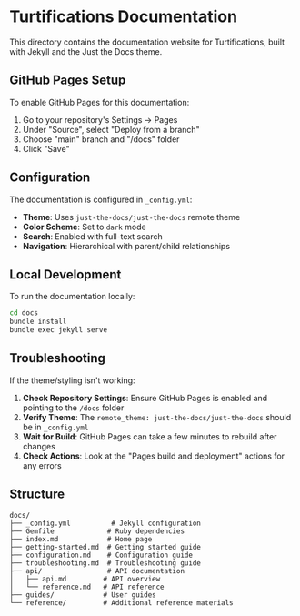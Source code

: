 # Turtifications Documentation

This directory contains the documentation website for Turtifications, built with Jekyll and the Just the Docs theme.

## GitHub Pages Setup

To enable GitHub Pages for this documentation:

1. Go to your repository's Settings → Pages
2. Under "Source", select "Deploy from a branch"
3. Choose "main" branch and "/docs" folder
4. Click "Save"

## Configuration

The documentation is configured in `_config.yml`:

- **Theme**: Uses `just-the-docs/just-the-docs` remote theme
- **Color Scheme**: Set to `dark` mode
- **Search**: Enabled with full-text search
- **Navigation**: Hierarchical with parent/child relationships

## Local Development

To run the documentation locally:

```bash
cd docs
bundle install
bundle exec jekyll serve
```

## Troubleshooting

If the theme/styling isn't working:

1. **Check Repository Settings**: Ensure GitHub Pages is enabled and pointing to the `/docs` folder
2. **Verify Theme**: The `remote_theme: just-the-docs/just-the-docs` should be in `_config.yml`
3. **Wait for Build**: GitHub Pages can take a few minutes to rebuild after changes
4. **Check Actions**: Look at the "Pages build and deployment" actions for any errors

## Structure

```
docs/
├── _config.yml          # Jekyll configuration
├── Gemfile             # Ruby dependencies
├── index.md            # Home page
├── getting-started.md  # Getting started guide
├── configuration.md    # Configuration guide
├── troubleshooting.md  # Troubleshooting guide
├── api/                # API documentation
│   ├── api.md         # API overview
│   └── reference.md   # API reference
├── guides/            # User guides
└── reference/         # Additional reference materials
```